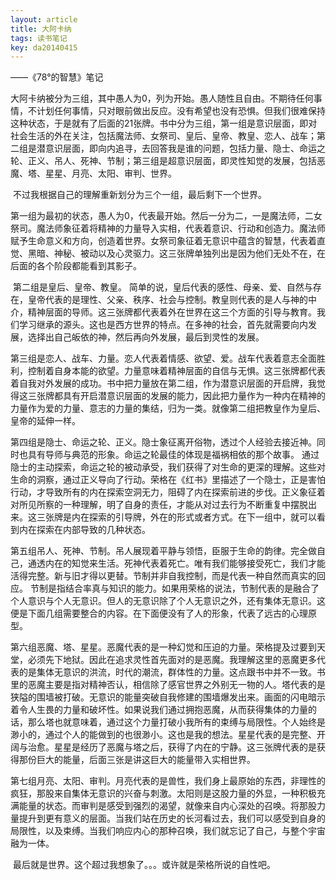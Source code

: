 ```yaml
---
layout: article
title: 大阿卡纳
tags: 读书笔记
key: da20140415
---
```


——《78°的智慧》笔记<!--more-->

大阿卡纳被分为三组，其中愚人为0，列为开始。愚人随性且自由。不期待任何事情，不计划任何事情，只对眼前做出反应。没有希望也没有恐惧。但我们很难保持这种状态，于是就有了后面的21张牌。书中分为三组，第一组是意识层面，即对社会生活的外在关注，包括魔法师、女祭司、皇后、皇帝、教皇、恋人、战车；第二组是潜意识层面，即向内追寻，去回答我是谁的问题，包括力量、隐士、命运之轮、正义、吊人、死神、节制；第三组是超意识层面，即灵性知觉的发展，包括恶魔、塔、星星、月亮、太阳、审判、世界。

​        不过我根据自己的理解重新划分为三个一组，最后剩下一个世界。

​        第一组为最初的状态，愚人为0，代表最开始。然后一分为二，一是魔法师，二女祭司。魔法师象征着将精神的力量导入实相，代表着意识、行动和创造力。魔法师赋予生命意义和方向，创造着世界。女祭司象征着无意识中蕴含的智慧，代表着直觉、黑暗、神秘、被动以及心灵驱力。这三张牌单独列出是因为他们无处不在，在后面的各个阶段都能看到其影子。

​        第二组是皇后、皇帝、教皇。 简单的说，皇后代表的感性、母亲、爱、自然与存在，皇帝代表的是理性、父亲、秩序、社会与控制。教皇则代表的是人与神的中介，精神层面的导师。这三张牌都代表着外在世界在这三个方面的引导与教育。我们学习继承的源头。这也是西方世界的特点。在多神的社会，首先就需要向内发展，选择出自己皈依的神，然后再向外发展，最后到灵性的发展。

​        第三组是恋人、战车、力量。恋人代表着情感、欲望、爱。战车代表着意志全面胜利，控制着自身本能的欲望。力量意味着精神层面的自信与无惧。这三张牌都代表着自我对外发展的成功。书中把力量放在第二组，作为潜意识层面的开启牌，我觉得这三张牌都具有开启潜意识层面的发展的能力，因此把力量作为一种内在精神的力量作为爱的力量、意志的力量的集结，归为一类。就像第二组把教皇作为皇后、皇帝的延伸一样。

​        第四组是隐士、命运之轮、正义。隐士象征离开俗物，透过个人经验去接近神。同时也具有导师与典范的形象。命运之轮最佳的体现是福祸相依的那个故事。 通过隐士的主动探索，命运之轮的被动承受，我们获得了对生命的更深的理解。这些对生命的洞察，通过正义导向了行动。荣格在《红书》里描述了一个隐士，正是害怕行动，才导致所有的内在探索空洞无力，阻碍了内在探索前进的步伐。正义象征着对所见所察的一种理解，明了自身的责任，才能从对过去行为不断重复中摆脱出来。这三张牌是内在探索的引导牌，外在的形式或者方式。在下一组中，就可以看到内在探索在内部导致的几种状态。

​        第五组吊人、死神、节制。吊人展现着平静与领悟，臣服于生命的韵律。完全做自己，通透内在的知觉来生活。死神代表着死亡。唯有我们能够接受死亡，我们才能活得完整。新与旧才得以更替。节制并非自我控制，而是代表一种自然而真实的回应。 节制是指结合率真与知识的能力。如果用荣格的说法，节制代表的是融合了个人意识与个人无意识。但人的无意识除了个人无意识之外，还有集体无意识。这便是下面几组需要整合的内容。在下面便没有了人的形象，代表了远古的心理原型。

​        第六组恶魔、塔、星星。恶魔代表的是一种幻觉和压迫的力量。荣格提及过要到天堂，必须先下地狱。因此在追求灵性首先面对的是恶魔。我理解这里的恶魔更多代表的是集体无意识的洪流，时代的潮流，群体性的力量。这点跟书中并不一致。书里的恶魔主要是指对精神否认，相信除了感官世界之外别无一物的人。塔代表的是狭隘的围墙被打破。无意识的能量突破自我修建的围墙爆发出来。画面的闪电暗示着令人生畏的力量和破坏性。如果说我们通过拥抱恶魔，从而获得集体的力量的话，那么塔也就意味着，通过这个力量打破小我所有的束缚与局限性。个人始终是渺小的，通过个人的能做到的也很渺小。这也是我的想法。星星代表的是完整、开阔与治愈。星星是经历了恶魔与塔之后，获得了内在的宁静。这三张牌代表的是获得那份巨大的能量，后面三张是讲这巨大的能量带入实相世界。

​        第七组月亮、太阳、审判。月亮代表的是兽性，我们身上最原始的东西，非理性的疯狂，那股来自集体无意识的兴奋与刺激。太阳则是这股力量的外显，一种积极充满能量的状态。而审判是感受到强烈的渴望，就像来自内心深处的召唤。将那股力量提升到更有意义的层面。当我们站在历史的长河看过去，我们可以感受到自身的局限性，以及束缚。当我们响应内心的那种召唤，我们就忘记了自己，与整个宇宙融为一体。

​        最后就是世界。这个超过我想象了。。。或许就是荣格所说的自性吧。 